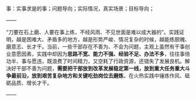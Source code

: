 事：实事求是的事；问题导向；实际情况，真实场景；目标导向；

——

“刀要在石上磨、人要在事上练，不经风雨、不见世面是难以成大器的”。实践证明，越是困难大、矛盾多的地方，越是形势严峻、情况复杂的时候，越能练胆魄、磨意志、长才干。当前，一些干部存在不善为、不会为问题，主观上虽然有干事创业意愿因素，实践中却因为**思路不宽、能力不强、经验不足、办法不多**，往往事倍功半、事与愿违，既浪费了时间精力，又空耗了行政资源，还错失了发展良机。解决好干部不善为问题，**需要把干部放到改革发展稳定第一线，放到重大任务重大斗争最前沿，放到艰苦复杂地方和关键吃劲岗位去磨炼**，在火热实践中锤炼作风、砥砺品质、增长才干。

——

